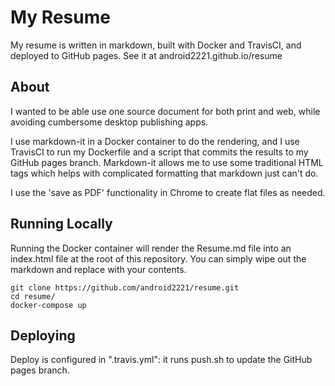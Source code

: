 # My Resume
My resume is written in markdown, built with Docker and TravisCI, and deployed to GitHub pages. See it at android2221.github.io/resume

## About
I wanted to be able use one source document for both print and web, while avoiding cumbersome desktop publishing apps.

I use markdown-it in a Docker container to do the rendering, and I use TravisCI to run my Dockerfile and a script that commits the results to my GitHub pages branch. Markdown-it allows me to use some traditional HTML tags which helps with complicated formatting that markdown just can't do. 

I use the 'save as PDF' functionality in Chrome to create flat files as needed.

## Running Locally
Running the Docker container will render the Resume.md file into an index.html file at the root of this repository. You can simply wipe out the markdown and replace with your contents.
```
git clone https://github.com/android2221/resume.git
cd resume/
docker-compose up
```

## Deploying
Deploy is configured in ".travis.yml": it runs push.sh to update the GitHub pages branch.
